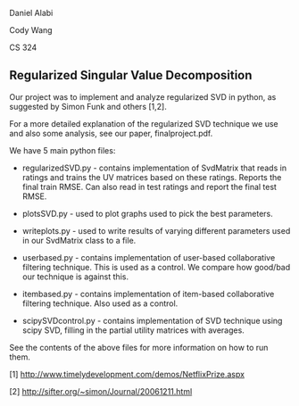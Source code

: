 Daniel Alabi

Cody Wang

CS 324

Regularized Singular Value Decomposition
----------------------------------------
Our project was to implement and analyze regularized SVD in python, 
as suggested by Simon Funk and others [1,2].

For a more detailed explanation of the regularized SVD technique we use 
and also some analysis, see our paper, finalproject.pdf.

We have 5 main python files:

*  regularizedSVD.py - contains implementation of SvdMatrix
   that reads in ratings and trains the UV matrices based on these
   ratings. Reports the final train RMSE.
   Can also read in test ratings and report the final test RMSE.

*  plotsSVD.py - used to plot graphs used to pick the best
   parameters.

*  writeplots.py - used to write results of varying different
   parameters used in our SvdMatrix class to a file.

*  userbased.py - contains implementation of user-based
   collaborative filtering technique. This is used as a control.
   We compare how good/bad our technique is against this.

*  itembased.py - contains implementation of item-based
   collaborative filtering technique. Also used as a control.

*  scipySVDcontrol.py - contains implementation of SVD technique
   using scipy SVD, filling in the partial utility matrices with
   averages.

See the contents of the above files for more information on how to
run them.

[1] http://www.timelydevelopment.com/demos/NetflixPrize.aspx

[2] http://sifter.org/~simon/Journal/20061211.html

